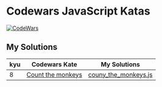 # Codewars JavaScript Katas

[![CodeWars](https://www.codewars.com/users/adrianblade/badges/large)](https://www.codewars.com/users/adrianblade)


## My Solutions
| kyu | Codewars Kate | My Solutions |
| --- | --- | --- |
| 8 | [Count the monkeys](https://www.codewars.com/kata/56f69d9f9400f508fb000ba7) | [couny_the_monkeys.js](https://github.com/adrianblade/codewars_javascript_solution/8kyu/couny_the_monkeys/couny_the_monkeys.js) |
